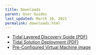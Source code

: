 ```yaml
---
title: Downloads
parent: User Guides
last_updated: March 10, 2021
permalink: downloads.html
---
```


- [Tidal Layered Discovery Guide (PDF)](/book/discover.pdf)
- [Tidal Solution Deployment (PDF)](/book/solution_deployment.pdf)
- [Pre-Configured Virtual Machine image](/tidal-discovery-vm.html)
